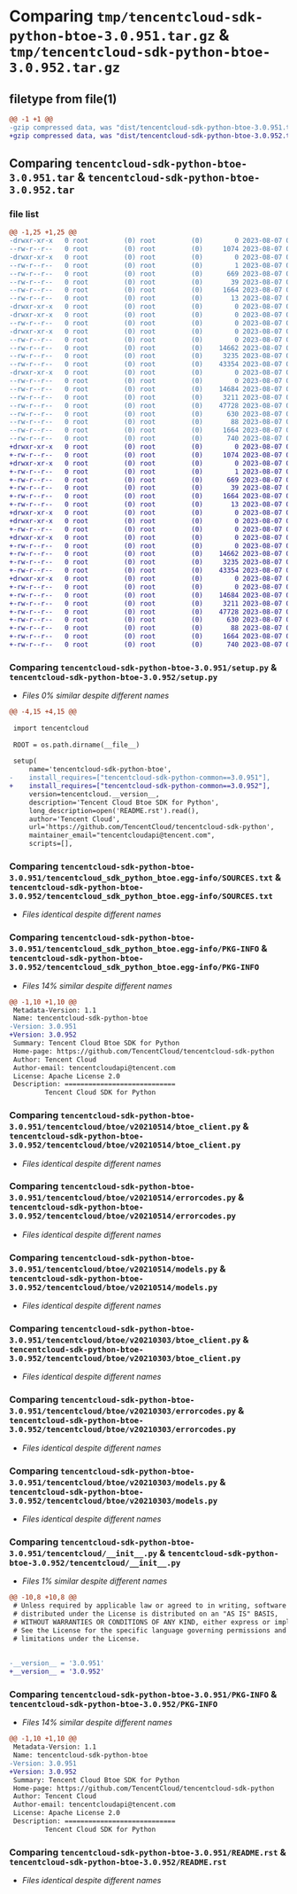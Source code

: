 # Comparing `tmp/tencentcloud-sdk-python-btoe-3.0.951.tar.gz` & `tmp/tencentcloud-sdk-python-btoe-3.0.952.tar.gz`

## filetype from file(1)

```diff
@@ -1 +1 @@
-gzip compressed data, was "dist/tencentcloud-sdk-python-btoe-3.0.951.tar", last modified: Mon Aug  7 00:20:47 2023, max compression
+gzip compressed data, was "dist/tencentcloud-sdk-python-btoe-3.0.952.tar", last modified: Mon Aug  7 08:47:31 2023, max compression
```

## Comparing `tencentcloud-sdk-python-btoe-3.0.951.tar` & `tencentcloud-sdk-python-btoe-3.0.952.tar`

### file list

```diff
@@ -1,25 +1,25 @@
-drwxr-xr-x   0 root         (0) root         (0)        0 2023-08-07 00:20:47.000000 tencentcloud-sdk-python-btoe-3.0.951/
--rw-r--r--   0 root         (0) root         (0)     1074 2023-08-07 00:20:47.000000 tencentcloud-sdk-python-btoe-3.0.951/setup.py
-drwxr-xr-x   0 root         (0) root         (0)        0 2023-08-07 00:20:47.000000 tencentcloud-sdk-python-btoe-3.0.951/tencentcloud_sdk_python_btoe.egg-info/
--rw-r--r--   0 root         (0) root         (0)        1 2023-08-07 00:20:47.000000 tencentcloud-sdk-python-btoe-3.0.951/tencentcloud_sdk_python_btoe.egg-info/dependency_links.txt
--rw-r--r--   0 root         (0) root         (0)      669 2023-08-07 00:20:47.000000 tencentcloud-sdk-python-btoe-3.0.951/tencentcloud_sdk_python_btoe.egg-info/SOURCES.txt
--rw-r--r--   0 root         (0) root         (0)       39 2023-08-07 00:20:47.000000 tencentcloud-sdk-python-btoe-3.0.951/tencentcloud_sdk_python_btoe.egg-info/requires.txt
--rw-r--r--   0 root         (0) root         (0)     1664 2023-08-07 00:20:47.000000 tencentcloud-sdk-python-btoe-3.0.951/tencentcloud_sdk_python_btoe.egg-info/PKG-INFO
--rw-r--r--   0 root         (0) root         (0)       13 2023-08-07 00:20:47.000000 tencentcloud-sdk-python-btoe-3.0.951/tencentcloud_sdk_python_btoe.egg-info/top_level.txt
-drwxr-xr-x   0 root         (0) root         (0)        0 2023-08-07 00:20:47.000000 tencentcloud-sdk-python-btoe-3.0.951/tencentcloud/
-drwxr-xr-x   0 root         (0) root         (0)        0 2023-08-07 00:20:47.000000 tencentcloud-sdk-python-btoe-3.0.951/tencentcloud/btoe/
--rw-r--r--   0 root         (0) root         (0)        0 2023-08-07 00:20:47.000000 tencentcloud-sdk-python-btoe-3.0.951/tencentcloud/btoe/__init__.py
-drwxr-xr-x   0 root         (0) root         (0)        0 2023-08-07 00:20:47.000000 tencentcloud-sdk-python-btoe-3.0.951/tencentcloud/btoe/v20210514/
--rw-r--r--   0 root         (0) root         (0)        0 2023-08-07 00:20:47.000000 tencentcloud-sdk-python-btoe-3.0.951/tencentcloud/btoe/v20210514/__init__.py
--rw-r--r--   0 root         (0) root         (0)    14662 2023-08-07 00:20:47.000000 tencentcloud-sdk-python-btoe-3.0.951/tencentcloud/btoe/v20210514/btoe_client.py
--rw-r--r--   0 root         (0) root         (0)     3235 2023-08-07 00:20:47.000000 tencentcloud-sdk-python-btoe-3.0.951/tencentcloud/btoe/v20210514/errorcodes.py
--rw-r--r--   0 root         (0) root         (0)    43354 2023-08-07 00:20:47.000000 tencentcloud-sdk-python-btoe-3.0.951/tencentcloud/btoe/v20210514/models.py
-drwxr-xr-x   0 root         (0) root         (0)        0 2023-08-07 00:20:47.000000 tencentcloud-sdk-python-btoe-3.0.951/tencentcloud/btoe/v20210303/
--rw-r--r--   0 root         (0) root         (0)        0 2023-08-07 00:20:47.000000 tencentcloud-sdk-python-btoe-3.0.951/tencentcloud/btoe/v20210303/__init__.py
--rw-r--r--   0 root         (0) root         (0)    14684 2023-08-07 00:20:47.000000 tencentcloud-sdk-python-btoe-3.0.951/tencentcloud/btoe/v20210303/btoe_client.py
--rw-r--r--   0 root         (0) root         (0)     3211 2023-08-07 00:20:47.000000 tencentcloud-sdk-python-btoe-3.0.951/tencentcloud/btoe/v20210303/errorcodes.py
--rw-r--r--   0 root         (0) root         (0)    47728 2023-08-07 00:20:47.000000 tencentcloud-sdk-python-btoe-3.0.951/tencentcloud/btoe/v20210303/models.py
--rw-r--r--   0 root         (0) root         (0)      630 2023-08-07 00:20:47.000000 tencentcloud-sdk-python-btoe-3.0.951/tencentcloud/__init__.py
--rw-r--r--   0 root         (0) root         (0)       88 2023-08-07 00:20:47.000000 tencentcloud-sdk-python-btoe-3.0.951/setup.cfg
--rw-r--r--   0 root         (0) root         (0)     1664 2023-08-07 00:20:47.000000 tencentcloud-sdk-python-btoe-3.0.951/PKG-INFO
--rw-r--r--   0 root         (0) root         (0)      740 2023-08-07 00:20:47.000000 tencentcloud-sdk-python-btoe-3.0.951/README.rst
+drwxr-xr-x   0 root         (0) root         (0)        0 2023-08-07 08:47:31.000000 tencentcloud-sdk-python-btoe-3.0.952/
+-rw-r--r--   0 root         (0) root         (0)     1074 2023-08-07 08:47:31.000000 tencentcloud-sdk-python-btoe-3.0.952/setup.py
+drwxr-xr-x   0 root         (0) root         (0)        0 2023-08-07 08:47:31.000000 tencentcloud-sdk-python-btoe-3.0.952/tencentcloud_sdk_python_btoe.egg-info/
+-rw-r--r--   0 root         (0) root         (0)        1 2023-08-07 08:47:31.000000 tencentcloud-sdk-python-btoe-3.0.952/tencentcloud_sdk_python_btoe.egg-info/dependency_links.txt
+-rw-r--r--   0 root         (0) root         (0)      669 2023-08-07 08:47:31.000000 tencentcloud-sdk-python-btoe-3.0.952/tencentcloud_sdk_python_btoe.egg-info/SOURCES.txt
+-rw-r--r--   0 root         (0) root         (0)       39 2023-08-07 08:47:31.000000 tencentcloud-sdk-python-btoe-3.0.952/tencentcloud_sdk_python_btoe.egg-info/requires.txt
+-rw-r--r--   0 root         (0) root         (0)     1664 2023-08-07 08:47:31.000000 tencentcloud-sdk-python-btoe-3.0.952/tencentcloud_sdk_python_btoe.egg-info/PKG-INFO
+-rw-r--r--   0 root         (0) root         (0)       13 2023-08-07 08:47:31.000000 tencentcloud-sdk-python-btoe-3.0.952/tencentcloud_sdk_python_btoe.egg-info/top_level.txt
+drwxr-xr-x   0 root         (0) root         (0)        0 2023-08-07 08:47:31.000000 tencentcloud-sdk-python-btoe-3.0.952/tencentcloud/
+drwxr-xr-x   0 root         (0) root         (0)        0 2023-08-07 08:47:31.000000 tencentcloud-sdk-python-btoe-3.0.952/tencentcloud/btoe/
+-rw-r--r--   0 root         (0) root         (0)        0 2023-08-07 08:47:31.000000 tencentcloud-sdk-python-btoe-3.0.952/tencentcloud/btoe/__init__.py
+drwxr-xr-x   0 root         (0) root         (0)        0 2023-08-07 08:47:31.000000 tencentcloud-sdk-python-btoe-3.0.952/tencentcloud/btoe/v20210514/
+-rw-r--r--   0 root         (0) root         (0)        0 2023-08-07 08:47:31.000000 tencentcloud-sdk-python-btoe-3.0.952/tencentcloud/btoe/v20210514/__init__.py
+-rw-r--r--   0 root         (0) root         (0)    14662 2023-08-07 08:47:31.000000 tencentcloud-sdk-python-btoe-3.0.952/tencentcloud/btoe/v20210514/btoe_client.py
+-rw-r--r--   0 root         (0) root         (0)     3235 2023-08-07 08:47:31.000000 tencentcloud-sdk-python-btoe-3.0.952/tencentcloud/btoe/v20210514/errorcodes.py
+-rw-r--r--   0 root         (0) root         (0)    43354 2023-08-07 08:47:31.000000 tencentcloud-sdk-python-btoe-3.0.952/tencentcloud/btoe/v20210514/models.py
+drwxr-xr-x   0 root         (0) root         (0)        0 2023-08-07 08:47:31.000000 tencentcloud-sdk-python-btoe-3.0.952/tencentcloud/btoe/v20210303/
+-rw-r--r--   0 root         (0) root         (0)        0 2023-08-07 08:47:31.000000 tencentcloud-sdk-python-btoe-3.0.952/tencentcloud/btoe/v20210303/__init__.py
+-rw-r--r--   0 root         (0) root         (0)    14684 2023-08-07 08:47:31.000000 tencentcloud-sdk-python-btoe-3.0.952/tencentcloud/btoe/v20210303/btoe_client.py
+-rw-r--r--   0 root         (0) root         (0)     3211 2023-08-07 08:47:31.000000 tencentcloud-sdk-python-btoe-3.0.952/tencentcloud/btoe/v20210303/errorcodes.py
+-rw-r--r--   0 root         (0) root         (0)    47728 2023-08-07 08:47:31.000000 tencentcloud-sdk-python-btoe-3.0.952/tencentcloud/btoe/v20210303/models.py
+-rw-r--r--   0 root         (0) root         (0)      630 2023-08-07 08:47:31.000000 tencentcloud-sdk-python-btoe-3.0.952/tencentcloud/__init__.py
+-rw-r--r--   0 root         (0) root         (0)       88 2023-08-07 08:47:31.000000 tencentcloud-sdk-python-btoe-3.0.952/setup.cfg
+-rw-r--r--   0 root         (0) root         (0)     1664 2023-08-07 08:47:31.000000 tencentcloud-sdk-python-btoe-3.0.952/PKG-INFO
+-rw-r--r--   0 root         (0) root         (0)      740 2023-08-07 08:47:31.000000 tencentcloud-sdk-python-btoe-3.0.952/README.rst
```

### Comparing `tencentcloud-sdk-python-btoe-3.0.951/setup.py` & `tencentcloud-sdk-python-btoe-3.0.952/setup.py`

 * *Files 0% similar despite different names*

```diff
@@ -4,15 +4,15 @@
 
 import tencentcloud
 
 ROOT = os.path.dirname(__file__)
 
 setup(
     name='tencentcloud-sdk-python-btoe',
-    install_requires=["tencentcloud-sdk-python-common==3.0.951"],
+    install_requires=["tencentcloud-sdk-python-common==3.0.952"],
     version=tencentcloud.__version__,
     description='Tencent Cloud Btoe SDK for Python',
     long_description=open('README.rst').read(),
     author='Tencent Cloud',
     url='https://github.com/TencentCloud/tencentcloud-sdk-python',
     maintainer_email="tencentcloudapi@tencent.com",
     scripts=[],
```

### Comparing `tencentcloud-sdk-python-btoe-3.0.951/tencentcloud_sdk_python_btoe.egg-info/SOURCES.txt` & `tencentcloud-sdk-python-btoe-3.0.952/tencentcloud_sdk_python_btoe.egg-info/SOURCES.txt`

 * *Files identical despite different names*

### Comparing `tencentcloud-sdk-python-btoe-3.0.951/tencentcloud_sdk_python_btoe.egg-info/PKG-INFO` & `tencentcloud-sdk-python-btoe-3.0.952/tencentcloud_sdk_python_btoe.egg-info/PKG-INFO`

 * *Files 14% similar despite different names*

```diff
@@ -1,10 +1,10 @@
 Metadata-Version: 1.1
 Name: tencentcloud-sdk-python-btoe
-Version: 3.0.951
+Version: 3.0.952
 Summary: Tencent Cloud Btoe SDK for Python
 Home-page: https://github.com/TencentCloud/tencentcloud-sdk-python
 Author: Tencent Cloud
 Author-email: tencentcloudapi@tencent.com
 License: Apache License 2.0
 Description: ============================
         Tencent Cloud SDK for Python
```

### Comparing `tencentcloud-sdk-python-btoe-3.0.951/tencentcloud/btoe/v20210514/btoe_client.py` & `tencentcloud-sdk-python-btoe-3.0.952/tencentcloud/btoe/v20210514/btoe_client.py`

 * *Files identical despite different names*

### Comparing `tencentcloud-sdk-python-btoe-3.0.951/tencentcloud/btoe/v20210514/errorcodes.py` & `tencentcloud-sdk-python-btoe-3.0.952/tencentcloud/btoe/v20210514/errorcodes.py`

 * *Files identical despite different names*

### Comparing `tencentcloud-sdk-python-btoe-3.0.951/tencentcloud/btoe/v20210514/models.py` & `tencentcloud-sdk-python-btoe-3.0.952/tencentcloud/btoe/v20210514/models.py`

 * *Files identical despite different names*

### Comparing `tencentcloud-sdk-python-btoe-3.0.951/tencentcloud/btoe/v20210303/btoe_client.py` & `tencentcloud-sdk-python-btoe-3.0.952/tencentcloud/btoe/v20210303/btoe_client.py`

 * *Files identical despite different names*

### Comparing `tencentcloud-sdk-python-btoe-3.0.951/tencentcloud/btoe/v20210303/errorcodes.py` & `tencentcloud-sdk-python-btoe-3.0.952/tencentcloud/btoe/v20210303/errorcodes.py`

 * *Files identical despite different names*

### Comparing `tencentcloud-sdk-python-btoe-3.0.951/tencentcloud/btoe/v20210303/models.py` & `tencentcloud-sdk-python-btoe-3.0.952/tencentcloud/btoe/v20210303/models.py`

 * *Files identical despite different names*

### Comparing `tencentcloud-sdk-python-btoe-3.0.951/tencentcloud/__init__.py` & `tencentcloud-sdk-python-btoe-3.0.952/tencentcloud/__init__.py`

 * *Files 1% similar despite different names*

```diff
@@ -10,8 +10,8 @@
 # Unless required by applicable law or agreed to in writing, software
 # distributed under the License is distributed on an "AS IS" BASIS,
 # WITHOUT WARRANTIES OR CONDITIONS OF ANY KIND, either express or implied.
 # See the License for the specific language governing permissions and
 # limitations under the License.
 
 
-__version__ = '3.0.951'
+__version__ = '3.0.952'
```

### Comparing `tencentcloud-sdk-python-btoe-3.0.951/PKG-INFO` & `tencentcloud-sdk-python-btoe-3.0.952/PKG-INFO`

 * *Files 14% similar despite different names*

```diff
@@ -1,10 +1,10 @@
 Metadata-Version: 1.1
 Name: tencentcloud-sdk-python-btoe
-Version: 3.0.951
+Version: 3.0.952
 Summary: Tencent Cloud Btoe SDK for Python
 Home-page: https://github.com/TencentCloud/tencentcloud-sdk-python
 Author: Tencent Cloud
 Author-email: tencentcloudapi@tencent.com
 License: Apache License 2.0
 Description: ============================
         Tencent Cloud SDK for Python
```

### Comparing `tencentcloud-sdk-python-btoe-3.0.951/README.rst` & `tencentcloud-sdk-python-btoe-3.0.952/README.rst`

 * *Files identical despite different names*

